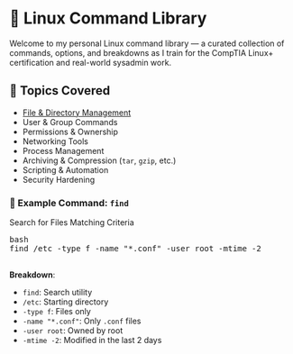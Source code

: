 
# 🐧 Linux Command Library

Welcome to my personal Linux command library — a curated collection of commands, options, and breakdowns as I train for the CompTIA Linux+ certification and real-world sysadmin work.

## 📁 Topics Covered

- [File & Directory Management](https://github.com/Shadovaine/Linux-Command-Library/blob/main/fileanddirectorymanagement/file_and_directory_management.md)
- User & Group Commands
- Permissions & Ownership
- Networking Tools
- Process Management
- Archiving & Compression (`tar`, `gzip`, etc.)
- Scripting & Automation
- Security Hardening

### 📌 Example Command: `find` 
Search for Files Matching Criteria

<pre>
bash
find /etc -type f -name "*.conf" -user root -mtime -2

</pre>	

 **Breakdown**:
 - `find`: Search utility
 - `/etc`: Starting directory
 - `-type f`: Files only
 - `-name "*.conf"`: Only `.conf` files
 - `-user root`: Owned by root
 - `-mtime -2`: Modified in the last 2 days
	
